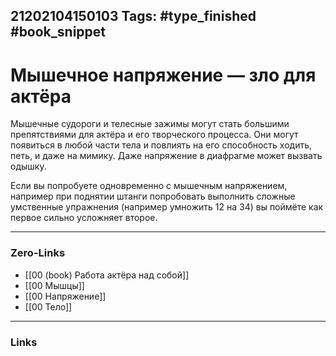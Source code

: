 21202104150103
Tags: #type_finished #book_snippet  
---
# Мышечное напряжение — зло для актёра

Мышечные судороги и телесные зажимы могут стать большими препятствиями для актёра и его творческого процесса. Они могут появиться в любой части тела и повлиять на его способность ходить, петь, и даже на мимику. Даже напряжение в диафрагме может вызвать одышку. 

Если вы попробуете одновременно с мышечным напряжением, например при поднятии штанги попробовать выполнить сложные умственные упражнения (например умножить 12 на 34) вы поймёте как первое сильно усложняет второе. 

---
### Zero-Links
- [[00 (book) Работа актёра над собой]]
- [[00 Мышцы]]
- [[00 Напряжение]]
- [[00 Тело]]
---
### Links